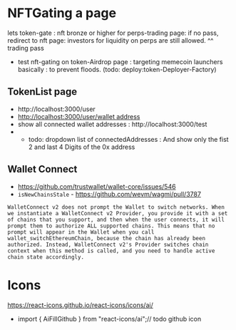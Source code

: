 # NFTGating a page

lets token-gate : nft bronze or higher for perps-trading page: if no pass, redirect to nft page: investors for liquidity on perps are still allowed. ^^ trading pass

- test nft-gating on token-Airdrop page : targeting memecoin launchers basically : to prevent floods. (todo: deploy:token-Deployer-Factory)

## TokenList page

- http://localhost:3000/user
- [http://localhost:3000/user/wallet address](http://localhost:3000/user/0xCDeb7F7974D89Fd71089487D65AA9731d7E846F5)
- show all connected wallet addresses : http://localhost:3000/test
- - todo: dropdown list of connectedAddresses : And show only the fist 2 and last 4 Digits of the 0x address

## Wallet Connect

- https://github.com/trustwallet/wallet-core/issues/546
- `isNewChainsStale` - https://github.com/wevm/wagmi/pull/3787

`WalletConnect v2 does not prompt the Wallet to switch networks. When we instantiate a WalletConnect v2 Provider, you provide it with a set of chains that you support, and then when the user connects, it will prompt them to authorize ALL supported chains. This means that no prompt will appear in the Wallet when you call wallet_switchEthereumChain, because the chain has already been authorized. Instead, WalletConnect v2's Provider switches chain context when this method is called, and you need to handle active chain state accordingly.`

# Icons

https://react-icons.github.io/react-icons/icons/ai/

- import { AiFillGithub } from "react-icons/ai";// todo github icon
